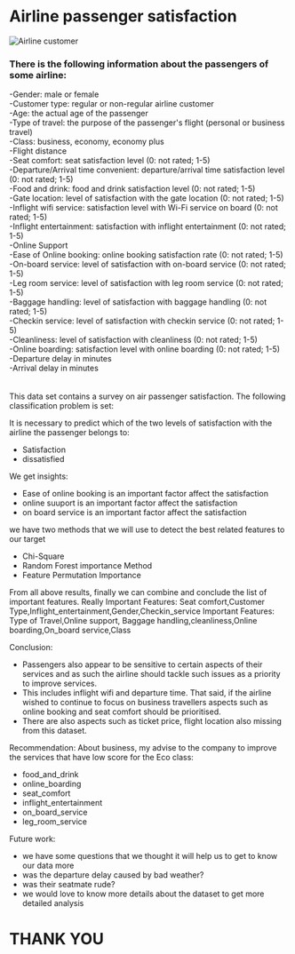 # **Airline passenger satisfaction**

![Airline customer](https://cdn.businesstraveller.com/wp-content/uploads/fly-images/807449/Happy-passenger-e1494847969809-916x515.jpg)





<h3>There is the following information about the passengers of some airline:</h3>

-Gender: male or female<br>
-Customer type: regular or non-regular airline customer<br>
-Age: the actual age of the passenger<br>
-Type of travel: the purpose of the passenger's flight (personal or business travel)<br>
-Class: business, economy, economy plus<br>
-Flight distance<br>
-Seat comfort: seat satisfaction level (0: not rated; 1-5)<br>
-Departure/Arrival time convenient: departure/arrival time satisfaction level (0: not rated; 1-5)<br>
-Food and drink: food and drink satisfaction level (0: not rated; 1-5)<br>
-Gate location: level of satisfaction with the gate location (0: not rated; 1-5)<br>
-Inflight wifi service: satisfaction level with Wi-Fi service on board (0: not rated; 1-5)<br>
-Inflight entertainment: satisfaction with inflight entertainment (0: not rated; 1-5)<br>
-Online Support<br>
-Ease of Online booking: online booking satisfaction rate (0: not rated; 1-5)<br>
-On-board service: level of satisfaction with on-board service (0: not rated; 1-5)<br>
-Leg room service: level of satisfaction with leg room service (0: not rated; 1-5)<br>
-Baggage handling: level of satisfaction with baggage handling (0: not rated; 1-5)<br>
-Checkin service: level of satisfaction with checkin service (0: not rated; 1-5)<br>
-Cleanliness: level of satisfaction with cleanliness (0: not rated; 1-5)<br>
-Online boarding: satisfaction level with online boarding (0: not rated; 1-5)<br>
-Departure delay in minutes<br>
-Arrival delay in minutes<br><br><br>
This data set contains a survey on air passenger satisfaction. The following classification problem is set:<br>

It is necessary to predict which of the two levels of satisfaction with the airline the passenger belongs to:<br>
- Satisfaction
- dissatisfied

We get insights:<br>
- Ease of online booking is an important factor affect the satisfaction<br>
- online suuport is an important factor affect the satisfaction<br>
- on board service is an important factor affect the satisfaction<br>


we have two methods that we will use to detect the best related features to our target
- Chi-Square
- Random Forest importance Method
- Feature Permutation Importance


From all above results, finally we can combine and conclude the list of important features.
Really Important Features: Seat comfort,Customer Type,Inflight_entertainment,Gender,Checkin_service
Important Features: Type of Travel,Online support, Baggage handling,cleanliness,Online boarding,On_board service,Class


Conclusion:

- Passengers also appear to be sensitive to certain aspects of their services and as 
such the airline should tackle such issues as a priority to improve services.
- This includes inflight wifi and departure time. That said, if the airline wished to continue to 
focus on business travellers aspects such as online booking and seat comfort should be prioritised.
- There are also aspects such as ticket price, flight location also missing from this dataset.


Recommendation:
About business, my advise to the company to improve the services that have low score for the Eco class:
- food_and_drink
- online_boarding
- seat_comfort
- inflight_entertainment
- on_board_service
- leg_room_service

Future work:<br>
- we have some questions that we thought it will help us to get to know our data more
- was the departure delay caused by bad weather?
- was their seatmate rude?
- we would love to know more details about the dataset to get more detailed analysis



# THANK YOU



